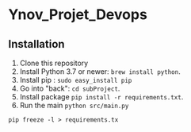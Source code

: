 # Ynov_Projet_Devops

## Installation

1. Clone this repository
2. Install Python 3.7 or newer: `brew install python`.
3. Install pip : `sudo easy_install pip`
4. Go into "back": `cd subProject`.
5. Install package `pip install -r requirements.txt`.
6. Run the main `python src/main.py`

`pip freeze -l > requirements.tx`
